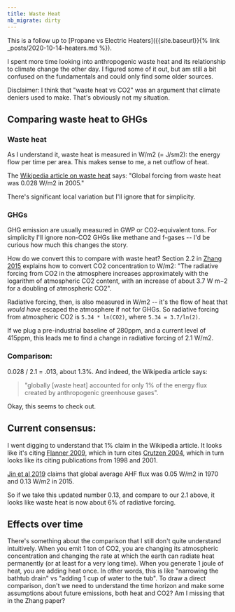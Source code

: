 ```yaml
---
title: Waste Heat
nb_migrate: dirty
---
```


This is a follow up to [Propane vs Electric Heaters]({{site.baseurl}}{% link _posts/2020-10-14-heaters.md %}).

I spent more time looking into anthropogenic waste heat and its relationship to climate change the other day. I figured some of it out, but am still a bit confused on the fundamentals and could only find some older sources.

Disclaimer: I think that "waste heat vs CO2" was an argument that climate deniers used to make. That's obviously not my situation.

## Comparing waste heat to GHGs

### Waste heat
As I understand it, waste heat is measured in W/m2 (= J/sm2): the energy flow per time per area. This makes sense to me, a net outflow of heat.

The [Wikipedia article on waste heat](https://en.wikipedia.org/wiki/Waste_heat#Environmental_impact) says: "Global forcing from waste heat was 0.028 W/m2 in 2005."

There's significant local variation but I'll ignore that for simplicity.

### GHGs

GHG emission are usually measured in GWP or CO2-equivalent tons. For simplicity I'll ignore non-CO2 GHGs like methane and f-gases -- I'd be curious how much this changes the story.

How do we convert this to compare with waste heat? Section 2.2 in [Zhang 2015](https://agupubs.onlinelibrary.wiley.com/doi/full/10.1002/2015GL063514) explains how to convert CO2 concentration to W/m2: "The radiative forcing from CO2 in the atmosphere increases approximately with the logarithm of atmospheric CO2 content, with an increase of about 3.7 W m−2 for a doubling of atmospheric CO2". 

Radiative forcing, then, is also measured in W/m2 -- it's the flow of heat that *would have* escaped the atmosphere if not for GHGs. So radiative forcing from atmospheric CO2 is `5.34 * ln(CO2)`, where `5.34 = 3.7/ln(2)`.

If we plug a pre-industrial baseline of 280ppm, and a current level of 415ppm, this leads me to find a change in radiative forcing of 2.1 W/m2. 

### Comparison:

0.028 / 2.1 = .013, about 1.3%. And indeed, the Wikipedia article says:
> "globally [waste heat] accounted for only 1% of the energy flux created by anthropogenic greenhouse gases". 

Okay, this seems to check out.

## Current consensus:

I went digging to understand that 1% claim in the Wikipedia article. It looks like it's citing [Flanner 2009](http://clasp-research.engin.umich.edu/faculty/flanner/content/ppr/Flannr09.pdf), which in turn cites [Crutzen 2004](https://www.researchgate.net/publication/44158048_New_Directions_The_growing_urban_heat_and_pollution_island_effect_-_Impact_on_chemistry_and_climate), which in turn looks like its citing publications from 1998 and 2001. 

[Jin et al 2019](https://www.nature.com/articles/s41597-019-0143-1) claims that global average AHF flux was 0.05 W/m2 in 1970 and 0.13 W/m2 in 2015.

So if we take this updated number 0.13, and compare to our 2.1 above, it looks like waste heat is now about 6% of radiative forcing.

## Effects over time

There's something about the comparison that I still don't quite understand intuitively. When you emit 1 ton of CO2, you are changing its atmospheric concentration and changing the rate at which the earth can radiate heat permanently (or at least for a very long time). When you generate 1 joule of heat, you are adding heat once. In other words, this is like "narrowing the bathtub drain" vs "adding 1 cup of water to the tub". To draw a direct comparison, don't we need to understand the time horizon and make some assumptions about future emissions, both heat and CO2? Am I missing that in the Zhang paper?
